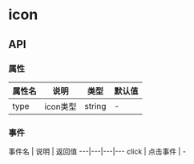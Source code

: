 # icon

## API

### 属性

属性名 | 说明 | 类型 | 默认值
---|---|---|---
type | icon类型 | string | -

### 事件

事件名 | 说明  | 返回值
---|---|---|---
click | 点击事件 | -